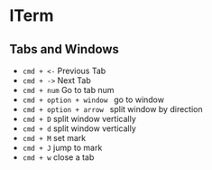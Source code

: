 # ITerm
## Tabs and Windows
*  `cmd + <-` Previous Tab
*  `cmd + ->` Next Tab
* `cmd + num` Go to tab num
* `cmd + option + window ` go to window
* `cmd + option + arrow ` split window by direction
* `cmd + D` split window vertically
* `cmd + d` split window vertically
* `cmd + M` set mark
* `cmd + J` jump to mark
* `cmd + w` close a tab

